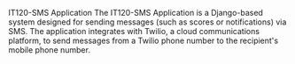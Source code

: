 IT120-SMS Application
The IT120-SMS Application is a Django-based system designed for sending messages (such as scores or notifications) via SMS. The application integrates with Twilio, a cloud communications platform, to send messages from a Twilio phone number to the recipient's mobile phone number.
